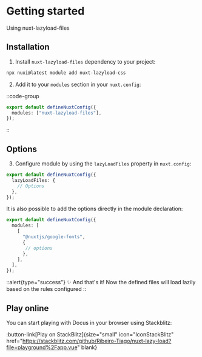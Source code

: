 # Getting started

Using nuxt-lazyload-files

## Installation

1. Install `nuxt-lazyload-files` dependency to your project:

```bash
npx nuxi@latest module add nuxt-lazyload-css
```

2. Add it to your `modules` section in your `nuxt.config`:

::code-group

```ts [nuxt.config (Nuxt 3)]
export default defineNuxtConfig({
  modules: ["nuxt-lazyload-files"],
});
```
::

## Options

3. Configure module by using the `lazyLoadFiles` property in `nuxt.config`:

```ts [nuxt.config]
export default defineNuxtConfig({
  lazyLoadFiles: {
    // Options
  },
});
```

It is also possible to add the options directly in the module declaration:

```ts [nuxt.config]
export default defineNuxtConfig({
  modules: [
    [
      "@nuxtjs/google-fonts",
      {
       // options
      },
    ],
  ],
});
```

::alert{type="success"}
✨ And that's it! Now the defined files will load lazily based on the rules configured
::


## Play online

You can start playing with Docus in your browser using Stackblitz:

:button-link[Play on StackBlitz]{size="small" icon="IconStackBlitz" href="https://stackblitz.com/github/Ribeiro-Tiago/nuxt-lazy-load?file=playground%2Fapp.vue" blank}

